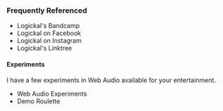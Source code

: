 ---
---

### Frequently Referenced
* Logickal's Bandcamp
* Logickal on Facebook
* Logickal on Instagram
* Logickal's Linktree

#### Experiments
I have a few experiments in Web Audio available for your entertainment.
* Web Audio Experiments
* Demo Roulette

### 